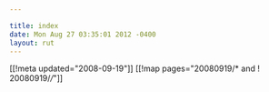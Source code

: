 ```yaml
---

title: index
date: Mon Aug 27 03:35:01 2012 -0400
layout: rut
---
```


[[!meta updated="2008-09-19"]]
[[!map pages="20080919/* and ! 20080919/*/*"]]
